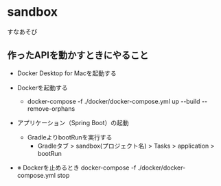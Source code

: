 # sandbox
すなあそび
## 作ったAPIを動かすときにやること
- Docker Desktop for Macを起動する
- Dockerを起動する
  - docker-compose -f ./docker/docker-compose.yml up --build --remove-orphans
- アプリケーション（Spring Boot）の起動
  - GradleよりbootRunを実行する
    - Gradleタブ > sandbox(プロジェクト名) > Tasks > application > bootRun

- ※ Dockerを止めるとき
docker-compose -f ./docker/docker-compose.yml stop